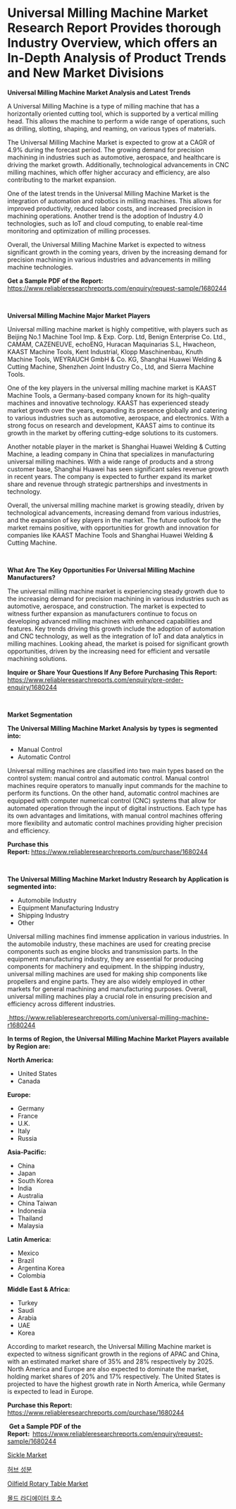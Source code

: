 <p><h1>Universal Milling Machine Market Research Report Provides thorough Industry Overview, which offers an In-Depth Analysis of Product Trends and New Market Divisions</h1></p><p><strong>Universal Milling Machine Market Analysis and Latest Trends</strong></p>
<p><p>A Universal Milling Machine is a type of milling machine that has a horizontally oriented cutting tool, which is supported by a vertical milling head. This allows the machine to perform a wide range of operations, such as drilling, slotting, shaping, and reaming, on various types of materials. </p><p>The Universal Milling Machine Market is expected to grow at a CAGR of 4.9% during the forecast period. The growing demand for precision machining in industries such as automotive, aerospace, and healthcare is driving the market growth. Additionally, technological advancements in CNC milling machines, which offer higher accuracy and efficiency, are also contributing to the market expansion.</p><p>One of the latest trends in the Universal Milling Machine Market is the integration of automation and robotics in milling machines. This allows for improved productivity, reduced labor costs, and increased precision in machining operations. Another trend is the adoption of Industry 4.0 technologies, such as IoT and cloud computing, to enable real-time monitoring and optimization of milling processes.</p><p>Overall, the Universal Milling Machine Market is expected to witness significant growth in the coming years, driven by the increasing demand for precision machining in various industries and advancements in milling machine technologies.</p></p>
<p><strong>Get a Sample PDF of the Report:&nbsp;</strong> <a href="https://www.reliableresearchreports.com/enquiry/request-sample/1680244">https://www.reliableresearchreports.com/enquiry/request-sample/1680244</a></p>
<p>&nbsp;</p>
<p><strong>Universal Milling Machine Major Market Players</strong></p>
<p><p>Universal milling machine market is highly competitive, with players such as Beijing No.1 Machine Tool Imp. & Exp. Corp. Ltd, Benign Enterprise Co. Ltd., CAMAM, CAZENEUVE, echoENG, Huracan Maquinarias S.L, Hwacheon, KAAST Machine Tools, Kent Industrial, Klopp Maschinenbau, Knuth Machine Tools, WEYRAUCH GmbH & Co. KG, Shanghai Huawei Welding & Cutting Machine, Shenzhen Joint Industry Co., Ltd, and Sierra Machine Tools.</p><p>One of the key players in the universal milling machine market is KAAST Machine Tools, a Germany-based company known for its high-quality machines and innovative technology. KAAST has experienced steady market growth over the years, expanding its presence globally and catering to various industries such as automotive, aerospace, and electronics. With a strong focus on research and development, KAAST aims to continue its growth in the market by offering cutting-edge solutions to its customers.</p><p>Another notable player in the market is Shanghai Huawei Welding & Cutting Machine, a leading company in China that specializes in manufacturing universal milling machines. With a wide range of products and a strong customer base, Shanghai Huawei has seen significant sales revenue growth in recent years. The company is expected to further expand its market share and revenue through strategic partnerships and investments in technology.</p><p>Overall, the universal milling machine market is growing steadily, driven by technological advancements, increasing demand from various industries, and the expansion of key players in the market. The future outlook for the market remains positive, with opportunities for growth and innovation for companies like KAAST Machine Tools and Shanghai Huawei Welding & Cutting Machine.</p></p>
<p>&nbsp;</p>
<p><strong>What Are The Key Opportunities For Universal Milling Machine Manufacturers?</strong></p>
<p><p>The universal milling machine market is experiencing steady growth due to the increasing demand for precision machining in various industries such as automotive, aerospace, and construction. The market is expected to witness further expansion as manufacturers continue to focus on developing advanced milling machines with enhanced capabilities and features. Key trends driving this growth include the adoption of automation and CNC technology, as well as the integration of IoT and data analytics in milling machines. Looking ahead, the market is poised for significant growth opportunities, driven by the increasing need for efficient and versatile machining solutions.</p></p>
<p><strong>Inquire or Share Your Questions If Any Before Purchasing This Report:</strong> <a href="https://www.reliableresearchreports.com/enquiry/pre-order-enquiry/1680244">https://www.reliableresearchreports.com/enquiry/pre-order-enquiry/1680244</a></p>
<p>&nbsp;</p>
<p><strong>Market Segmentation</strong></p>
<p><strong>The Universal Milling Machine Market Analysis by types is segmented into:</strong></p>
<p><ul><li>Manual Control</li><li>Automatic Control</li></ul></p>
<p><p>Universal milling machines are classified into two main types based on the control system: manual control and automatic control. Manual control machines require operators to manually input commands for the machine to perform its functions. On the other hand, automatic control machines are equipped with computer numerical control (CNC) systems that allow for automated operation through the input of digital instructions. Each type has its own advantages and limitations, with manual control machines offering more flexibility and automatic control machines providing higher precision and efficiency.</p></p>
<p><strong>Purchase this Report:&nbsp;</strong><a href="https://www.reliableresearchreports.com/purchase/1680244">https://www.reliableresearchreports.com/purchase/1680244</a></p>
<p>&nbsp;</p>
<p><strong>The Universal Milling Machine Market Industry Research by Application is segmented into:</strong></p>
<p><ul><li>Automobile Industry</li><li>Equipment Manufacturing Industry</li><li>Shipping Industry</li><li>Other</li></ul></p>
<p><p>Universal milling machines find immense application in various industries. In the automobile industry, these machines are used for creating precise components such as engine blocks and transmission parts. In the equipment manufacturing industry, they are essential for producing components for machinery and equipment. In the shipping industry, universal milling machines are used for making ship components like propellers and engine parts. They are also widely employed in other markets for general machining and manufacturing purposes. Overall, universal milling machines play a crucial role in ensuring precision and efficiency across different industries.</p></p>
<p><a href="https://www.reliableresearchreports.com/universal-milling-machine-r1680244">&nbsp;https://www.reliableresearchreports.com/universal-milling-machine-r1680244</a></p>
<p><strong>In terms of Region, the Universal Milling Machine Market Players available by Region are:</strong></p>
<p>
    <p> <strong> North America: </strong>
        <ul>
            <li>United States</li>
            <li>Canada</li>
        </ul>
        </p> 
    <p> <strong> Europe: </strong>
        <ul>
            <li>Germany</li>
            <li>France</li>
            <li>U.K.</li>
            <li>Italy</li>
            <li>Russia</li>
        </ul>
        </p> 
    <p> <strong> Asia-Pacific: </strong>
        <ul>
            <li>China</li>
            <li>Japan</li>
            <li>South Korea</li>
            <li>India</li>
            <li>Australia</li>
            <li>China Taiwan</li>
            <li>Indonesia</li>
            <li>Thailand</li>
            <li>Malaysia</li>
        </ul>
        </p> 
    <p> <strong> Latin America: </strong>
        <ul>
            <li>Mexico</li>
            <li>Brazil</li>
            <li>Argentina Korea</li>
            <li>Colombia</li>
        </ul>
        </p> 
    <p> <strong> Middle East & Africa: </strong>
        <ul>
            <li>Turkey</li>
            <li>Saudi</li>
            <li>Arabia</li>
            <li>UAE</li>
            <li>Korea</li>
        </ul>
    </p>
    </p>
<p><p>According to market research, the Universal Milling Machine market is expected to witness significant growth in the regions of APAC and China, with an estimated market share of 35% and 28% respectively by 2025. North America and Europe are also expected to dominate the market, holding market shares of 20% and 17% respectively. The United States is projected to have the highest growth rate in North America, while Germany is expected to lead in Europe.</p></p>
<p><strong>Purchase this Report: </strong><a href="https://www.reliableresearchreports.com/purchase/1680244">https://www.reliableresearchreports.com/purchase/1680244</a></p>
<p>&nbsp;<strong>Get a Sample PDF of the Report:&nbsp;&nbsp;</strong><a href="https://www.reliableresearchreports.com/enquiry/request-sample/1680244">https://www.reliableresearchreports.com/enquiry/request-sample/1680244</a></p>
<p><strong></strong></p>
<p><p><a href="https://github.com/gulaimolin/Market-Research-Report-List-4/blob/main/sickle-market.md">Sickle Market</a></p><p><a href="https://github.com/WilburKihn5676/Market-Research-Report-List-1/blob/main/696781030583.md">허브 성분</a></p><p><a href="https://github.com/mauripalmi/Market-Research-Report-List-3/blob/main/oilfield-rotary-table-market.md">Oilfield Rotary Table Market</a></p><p><a href="https://github.com/wallacBahrtyinger567686/Market-Research-Report-List-1/blob/main/111006930584.md">몰드 라디에이터 호스</a></p></p>